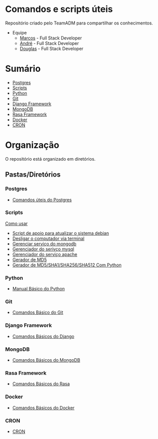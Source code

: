 # Comandos e scripts úteis 
Repositório criado pelo TeamADM para compartilhar os conhecimentos.
* Equipe 
  * [Marcos](https://github.com/MarcosAllysson) - Full Stack Developer
  * [André](https://github.com/Andredf51) - Full Stack Developer
  * [Douglas](https://github.com/douglasshibata) - Full Stack Developer

# Sumário
* [Postgres](https://github.com/douglasshibata/useful#postgres)
* [Scripts](https://github.com/douglasshibata/useful#scripts)
* [Python](https://github.com/douglasshibata/useful#python)
* [Git](https://github.com/douglasshibata/useful#git)
* [Django Framework](https://github.com/douglasshibata/useful#django-framework)
* [MongoDB](https://github.com/douglasshibata/useful#MongoDB)
* [Rasa Framework](https://github.com/douglasshibata/useful#rasa-framework)
* [Docker](https://github.com/douglasshibata/useful#docker)
* [CRON](https://github.com/douglasshibata/useful#cron)

# Organização
O repositório está organizado em diretórios.

## Pastas/Diretórios

### Postgres
* [Comandos úteis do Postgres](https://github.com/douglasshibata/useful/blob/main/Postgres/PsqlComandos.md)

### Scripts
[Como usar](https://github.com/douglasshibata/useful/blob/main/scripts/README.md)
* [Script de apoio para atualizar o sistema debian](https://github.com/douglasshibata/useful/blob/main/scripts/atualizar.sh)
* [Desligar o computador via terminal](https://github.com/douglasshibata/useful/blob/main/scripts/desligar.sh)
* [Gerenciar serviço do mongodb](https://github.com/douglasshibata/useful/blob/main/scripts/mongodb.sh)
* [Gerenciador do serivço mysql](https://github.com/douglasshibata/useful/blob/main/scripts/mysql.sh)
* [Gerenciador do serviço apache](https://github.com/douglasshibata/useful/blob/main/scripts/php.sh)
* [Gerador de MD5](https://github.com/douglasshibata/useful/blob/main/scripts/generateMD5.sh)
* [Gerador de MD5/SHA1/SHA256/SHA512 Com Python](https://github.com/douglasshibata/useful/blob/main/scripts/generateMD5_SHA1_SHA256_SHA512_WithPython.py)

### Python
* [Manual Básico do Python](https://github.com/douglasshibata/useful/blob/main/Python/Python.md)

### Git
* [Comandos Básico do Git](https://github.com/douglasshibata/useful/blob/main/Git/GitComandos.md)

### Django Framework
* [Comandos Básicos do Django](https://github.com/douglasshibata/useful/blob/main/Django%20Framework/DjangoComandos.md)

### MongoDB
* [Comandos Básicos do MongoDB](https://github.com/douglasshibata/useful/blob/main/MongoDB/MongoDBComandos.md)

### Rasa Framework
* [Comandos Básicos do Rasa](https://github.com/douglasshibata/useful/blob/main/Rasa%20Framework/RasaComandos.md)

### Docker
* [Comandos Básicos do Docker](https://github.com/douglasshibata/useful/blob/main/docker/dockerComandos.md)

### CRON
* [CRON](https://github.com/douglasshibata/useful/blob/main/Cron/CRON.md)
